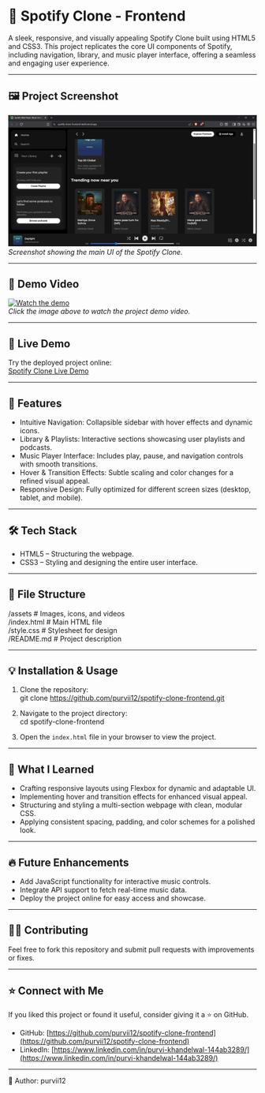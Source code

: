 # 🎵 Spotify Clone - Frontend

A sleek, responsive, and visually appealing Spotify Clone built using HTML5 and CSS3. This project replicates the core UI components of Spotify, including navigation, library, and music player interface, offering a seamless and engaging user experience.

---

## 🖼️ Project Screenshot

![Spotify Clone Screenshot](./assets/spotifyclone-photo.png)  
*Screenshot showing the main UI of the Spotify Clone.*

---

## 🎥 Demo Video

[![Watch the demo](./assets/demo-thumbnail.jpg)](./assets/spotify-clone-demo.mp4)  
*Click the image above to watch the project demo video.*

---

## 🚀 Live Demo

Try the deployed project online:  
[Spotify Clone Live Demo](https://spotify-clone-frontend-weld.vercel.app/)

---

## 🚩 Features

- Intuitive Navigation: Collapsible sidebar with hover effects and dynamic icons.  
- Library & Playlists: Interactive sections showcasing user playlists and podcasts.  
- Music Player Interface: Includes play, pause, and navigation controls with smooth transitions.  
- Hover & Transition Effects: Subtle scaling and color changes for a refined visual appeal.  
- Responsive Design: Fully optimized for different screen sizes (desktop, tablet, and mobile).  

---

## 🛠️ Tech Stack

- HTML5 – Structuring the webpage.  
- CSS3 – Styling and designing the entire user interface.  

---

## 📂 File Structure
/assets # Images, icons, and videos <br>
/index.html # Main HTML file <br>
/style.css # Stylesheet for design <br>
/README.md # Project description <br>


---

## 💡 Installation & Usage

1. Clone the repository:  
git clone https://github.com/purvii12/spotify-clone-frontend.git

2. Navigate to the project directory:  
cd spotify-clone-frontend

3. Open the `index.html` file in your browser to view the project.

---

## 🎯 What I Learned

- Crafting responsive layouts using Flexbox for dynamic and adaptable UI.  
- Implementing hover and transition effects for enhanced visual appeal.  
- Structuring and styling a multi-section webpage with clean, modular CSS.  
- Applying consistent spacing, padding, and color schemes for a polished look.  

---

## 🔥 Future Enhancements

- Add JavaScript functionality for interactive music controls.  
- Integrate API support to fetch real-time music data.  
- Deploy the project online for easy access and showcase.  

---

## 👩‍💻 Contributing

Feel free to fork this repository and submit pull requests with improvements or fixes.

---

## ⭐ Connect with Me

If you liked this project or found it useful, consider giving it a ⭐ on GitHub.

- GitHub: [https://github.com/purvii12/spotify-clone-frontend](https://github.com/purvii12/spotify-clone-frontend)  
- LinkedIn: [https://www.linkedin.com/in/purvi-khandelwal-144ab3289/](https://www.linkedin.com/in/purvi-khandelwal-144ab3289/)

---

🚀 Author: purvii12


